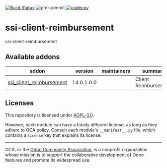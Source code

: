 [![Build Status](https://travis-ci.com/open-synergy/ssi-client-reimbursement.svg?branch=14.0)](https://travis-ci.com/open-synergy/ssi-client-reimbursement)
![pre-commit](https://github.com/open-synergy/ssi-client-reimbursement/actions/workflows/pre-commit.yml/badge.svg)
[![codecov](https://codecov.io/gh/open-synergy/ssi-client-reimbursement/branch/14.0/graph/badge.svg)](https://codecov.io/gh/open-synergy/ssi-client-reimbursement)

<!-- /!\ do not modify above this line -->

# ssi-client-reimbursement

ssi-client-reimbursement

<!-- /!\ do not modify below this line -->

<!-- prettier-ignore-start -->

[//]: # (addons)

Available addons
----------------
addon | version | maintainers | summary
--- | --- | --- | ---
[ssi_client_reimbursement](ssi_client_reimbursement/) | 14.0.1.0.0 |  | Client Reimbursement

[//]: # (end addons)

<!-- prettier-ignore-end -->

## Licenses

This repository is licensed under [AGPL-3.0](LICENSE).

However, each module can have a totally different license, as long as they adhere to OCA
policy. Consult each module's `__manifest__.py` file, which contains a `license` key
that explains its license.

----

OCA, or the [Odoo Community Association](http://odoo-community.org/), is a nonprofit
organization whose mission is to support the collaborative development of Odoo features
and promote its widespread use.
